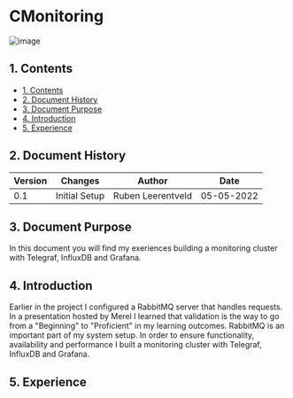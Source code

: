 
# CMonitoring
![image](https://user-images.githubusercontent.com/27158658/166927493-a0c36355-ee4a-4727-a11e-1690a1e660af.png)

## 1. Contents
- [1. Contents](#1-contents)
- [2. Document History](#2-document-history)
- [3. Document Purpose](#3-document-purpose)
- [4. Introduction](#4-introduction)
- [5. Experience](#5-experience)


## 2. Document History
| Version | Changes | Author | Date |
|---------|---------|--------|------|
| 0.1 | Initial Setup                                                           | Ruben Leerentveld | 05-05-2022 | 


## 3. Document Purpose
In this document you will find my exeriences building a monitoring cluster with Telegraf, InfluxDB and Grafana.

## 4. Introduction
Earlier in the project I configured a RabbitMQ server that handles requests.
In a presentation hosted by Merel I learned that validation is the way to go from a "Beginning" to "Proficient" in my learning outcomes.
RabbitMQ is an important part of my system setup. In order to ensure functionality, availability and performance I built a monitoring cluster with Telegraf, InfluxDB and Grafana.


## 5. Experience

